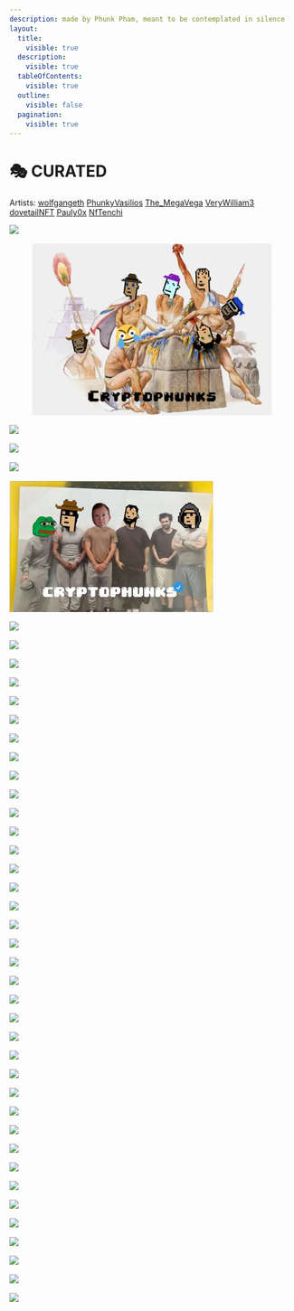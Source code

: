 ```yaml
---
description: made by Phunk Pham, meant to be contemplated in silence
layout:
  title:
    visible: true
  description:
    visible: true
  tableOfContents:
    visible: true
  outline:
    visible: false
  pagination:
    visible: true
---
```


# 🎭 CURATED

Artists: [wolfgangeth](https://twitter.com/wolfgangeth) [PhunkyVasilios](https://twitter.com/PhunkyVasilios) [The\_MegaVega](https://twitter.com/The\_MegaVega) [VeryWilliam3](https://twitter.com/VeryWilliam3) [dovetailNFT](https://twitter.com/dovetailNFT) [Pauly0x](https://twitter.com/Pauly0x) [NfTenchi](https://twitter.com/NfTenchi)

![](../../.gitbook/assets/A1F07E7B-370E-42EF-BD2A-D49B49C9AFEB.jpg)

<figure><img src="../../.gitbook/assets/F3FgJRibQAAD8OH.webp" alt=""><figcaption></figcaption></figure>

![](../../.gitbook/assets/FQKh-lsWQAwxE-X.jpeg)

![](../../.gitbook/assets/1v6Xou.png)

![](../../.gitbook/assets/FSHAr3hWYAQHkxx.jpeg)

![](<../../.gitbook/assets/image (34).png>)

![](../../.gitbook/assets/FLoSjOgacAER94g.jpeg)

![](../../.gitbook/assets/FOjCnhTXsAQiHWA.jpeg)

![](../../.gitbook/assets/FFy52QrXIAMAmfH.jpeg)

![](../../.gitbook/assets/FM36kqWWYBEpeuq.jpeg)

![](<../../.gitbook/assets/FGm5PkSXwAww\_bS (1).png>)

![](../../.gitbook/assets/FFvNG-yWYAgUaNK.png)

![](../../.gitbook/assets/FFmtrA0WYAERtxL.jpeg)

![](../../.gitbook/assets/FFeRi18XMA0b0ts.png)

![](../../.gitbook/assets/FFascePX0AI8BZe.jpeg)

![](../../.gitbook/assets/FFZ2Vt2X0AQjBgA.png)

![](../../.gitbook/assets/FFZXCCRWYAceLhU.jpeg)

![](../../.gitbook/assets/FEwEjoTX0AU\_TVV.jpeg)

![](../../.gitbook/assets/phartinLuther.jpg)

![](../../.gitbook/assets/PHOc35c03a6-55e1-11e4-ab69-d14bddea9e1e-805x453.jpg)

![](../../.gitbook/assets/FGcRPArWQAMz34x.jpeg)

![](../../.gitbook/assets/FOd8KckX0AoIiCr.jpeg)

![](../../.gitbook/assets/FG1CiwGXIAQ34Li.jpeg)

![](../../.gitbook/assets/FGszXujWYAIeRWy.jpeg)

![](../../.gitbook/assets/FGn4QBnWYAIL6Wg.jpeg)

![](../../.gitbook/assets/FGlM0AlXIAQyC1J.jpeg)

![](../../.gitbook/assets/FGlGuHHXsAsUep0.jpeg)

![](../../.gitbook/assets/FGiY2WCXwAEWtvi.jpeg)

![](../../.gitbook/assets/FGhTkO6XoAQLYwy.jpeg)

![](../../.gitbook/assets/FGhHHmoWQAUG3Bb.jpeg)

![](../../.gitbook/assets/FGgWm56XMAMvRlJ.jpeg)

![](../../.gitbook/assets/FGdJO4FXsAUPRGk.jpeg)

![](../../.gitbook/assets/FGd7O4HWYAA7JOk.jpeg)

![](../../.gitbook/assets/FGc8qRdXwAI0OWu.jpeg)

![](../../.gitbook/assets/FGdD7pSXsAMIUf\_.jpeg)

![](../../.gitbook/assets/FGcjgCGXMAUAp2L.jpeg)

![](../../.gitbook/assets/FGcjdGOWUAUt5Wx.jpeg)

![](../../.gitbook/assets/FGgCTJMX0AA9SVF.jpeg)

![](../../.gitbook/assets/FPrHO\_sWYAEELcm.jpeg)

![](../../.gitbook/assets/FPrrFYPXwBIF3tq.jpeg)

![](../../.gitbook/assets/IMG\_5186.png)

![](../../.gitbook/assets/IMG\_5199.png)

![](../../.gitbook/assets/FPxOws-XsAYVich.jpeg)
